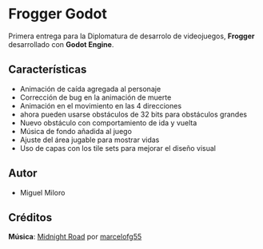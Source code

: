 # Frogger Godot

Primera entrega para la Diplomatura de desarrolo de videojuegos, **Frogger** desarrollado con **Godot Engine**.

## Características

- Animación de caída agregada al personaje
- Corrección de bug en la animación de muerte
- Animación en el movimiento en las 4 direcciones 
- ahora pueden usarse obstáculos de 32 bits para obstáculos grandes
- Nuevo obstáculo con comportamiento de ida y vuelta
- Música de fondo añadida al juego
- Ajuste del área jugable para mostrar vidas
- Uso de capas con los tile sets para mejorar el diseño visual

## Autor
- Miguel Miloro

## Créditos
  **Música**: [Midnight Road](https://opengameart.org/content/midnight-road) por [marcelofg55](https://opengameart.org/users/marcelofg55)
